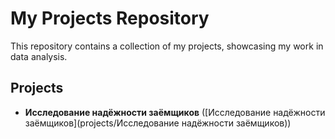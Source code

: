 # My Projects Repository

This repository contains a collection of my projects, showcasing my work in data analysis.

## Projects

* **Исследование надёжности заёмщиков** ([Исследование надёжности заёмщиков](projects/Исследование надёжности заёмщиков))
